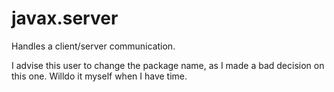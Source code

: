 # javax.server
Handles a client/server communication.

I advise this user to change the package name, as I made a bad decision on this one. Willdo it myself when I have time.
